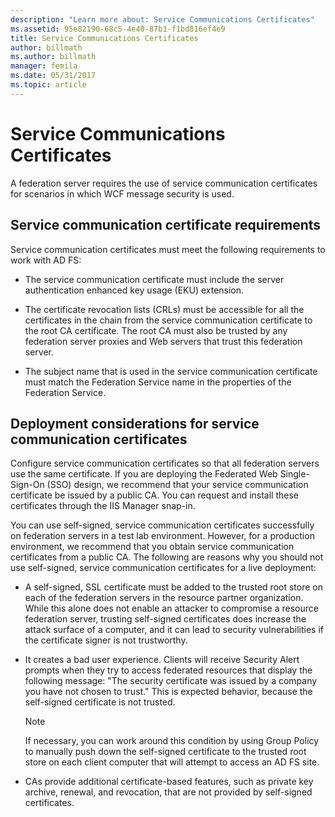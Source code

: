 ```yaml
---
description: "Learn more about: Service Communications Certificates"
ms.assetid: 95e82190-68c5-4e40-87b1-f1bd816ef4e9
title: Service Communications Certificates
author: billmath
ms.author: billmath
manager: femila
ms.date: 05/31/2017
ms.topic: article
---
```


# Service Communications Certificates

A federation server requires the use of service communication certificates for scenarios in which WCF message security is used.

## Service communication certificate requirements
Service communication certificates must meet the following requirements to work with AD FS:

-   The service communication certificate must include the server authentication enhanced key usage \(EKU\) extension.

-   The certificate revocation lists \(CRLs\) must be accessible for all the certificates in the chain from the service communication certificate to the root CA certificate. The root CA must also be trusted by any federation server proxies and Web servers that trust this federation server.

-   The subject name that is used in the service communication certificate must match the Federation Service name in the properties of the Federation Service.

## Deployment considerations for service communication certificates
Configure service communication certificates so that all federation servers use the same certificate. If you are deploying the Federated Web Single\-Sign\-On \(SSO\) design, we recommend that your service communication certificate be issued by a public CA. You can request and install these certificates through the IIS Manager snap\-in.

You can use self\-signed, service communication certificates successfully on federation servers in a test lab environment. However, for a production environment, we recommend that you obtain service communication certificates from a public CA. The following are reasons why you should not use self\-signed, service communication certificates for a live deployment:

-   A self\-signed, SSL certificate must be added to the trusted root store on each of the federation servers in the resource partner organization. While this alone does not enable an attacker to compromise a resource federation server, trusting self\-signed certificates does increase the attack surface of a computer, and it can lead to security vulnerabilities if the certificate signer is not trustworthy.

-   It creates a bad user experience. Clients will receive Security Alert prompts when they try to access federated resources that display the following message: "The security certificate was issued by a company you have not chosen to trust." This is expected behavior, because the self\-signed certificate is not trusted.

    > [!NOTE]
    > If necessary, you can work around this condition by using Group Policy to manually push down the self\-signed certificate to the trusted root store on each client computer that will attempt to access an AD FS site.

-   CAs provide additional certificate\-based features, such as private key archive, renewal, and revocation, that are not provided by self\-signed certificates.


